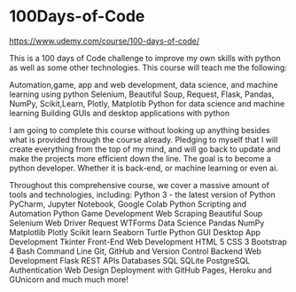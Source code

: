# 100Days-of-Code
https://www.udemy.com/course/100-days-of-code/

This is a 100 days of Code challenge to improve my own skills with python as well 
as some other technologies.
This course will teach me the following:

Automation,game, app and web development, data science, and machine learning using python
Selenium, Beautiful Soup, Request, Flask, Pandas, NumPy, Scikit,Learn, Plotly, Matplotib
Python for data science and machine learning
Building GUIs and desktop applications with python

I am going to complete this course without looking up anything besides what is provided
through the course already. Pledging to myself that I will create everything from the top
of my mind, and will go back to update and make the projects more efficient down the line. 
The goal is to become a python developer. Whether it is back-end, or machine learning or
even ai. 


Throughout this comprehensive course, we cover a massive amount of tools and technologies, 
including:
Python 3 - the latest version of Python
PyCharm, Jupyter Notebook, Google Colab
Python Scripting and Automation
Python Game Development
Web Scraping
Beautiful Soup
Selenium Web Driver
Request
WTForms
Data Science
Pandas
NumPy
Matplotlib
Plotly
Scikit learn
Seaborn
Turtle
Python GUI Desktop App Development
Tkinter
Front-End Web Development
HTML 5
CSS 3
Bootstrap 4
Bash Command Line
Git, GitHub and Version Control
Backend Web Development
Flask
REST
APIs
Databases
SQL
SQLite
PostgreSQL
Authentication
Web Design
Deployment with GitHub Pages, Heroku and GUnicorn 
and much much more!
